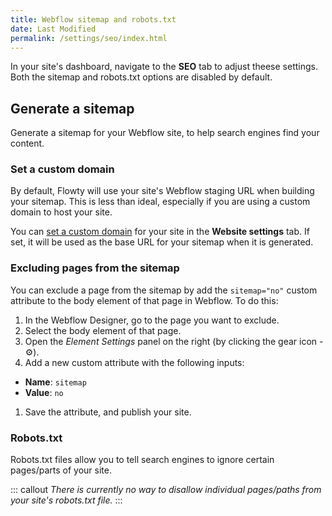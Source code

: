```yaml
---
title: Webflow sitemap and robots.txt
date: Last Modified
permalink: /settings/seo/index.html
---
```


In your site's dashboard, navigate to the **SEO** tab to adjust theese settings. Both the sitemap and robots.txt options are disabled by default.

## Generate a sitemap
Generate a sitemap for your Webflow site, to help search engines find your content. 

### Set a custom domain
By default, Flowty will use your site's Webflow staging URL when building your sitemap. This is less than ideal, especially if you are using a custom domain to host your site.

You can [set a custom domain](/settings/website/) for your site in the **Website settings** tab. If set, it will be used as the base URL for your sitemap when it is generated.

### Excluding pages from the sitemap
You can exclude a page from the sitemap by add the `sitemap="no"` custom attribute to the body element of that page in Webflow. To do this:

1. In the Webflow Designer, go to the page you want to exclude.
1. Select the body element of that page.
1. Open the _Element Settings_ panel on the right (by clicking the gear icon - ⚙️).
1. Add a new custom attribute with the following inputs:
  - **Name**: `sitemap`
  - **Value**: `no`
1. Save the attribute, and publish your site.

### Robots.txt
Robots.txt files allow you to tell search engines to ignore certain pages/parts of your site.

::: callout
*There is currently no way to disallow individual pages/paths from your site's robots.txt file.*
:::